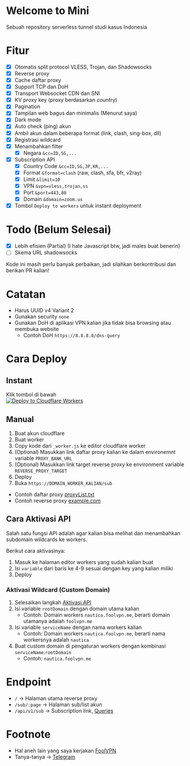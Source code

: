 # Welcome to Mini

Sebuah repository serverless tunnel studi kasus Indonesia

# Fitur

- [x] Otomatis split protocol VLESS, Trojan, dan Shadowsocks
- [x] Reverse proxy
- [x] Cache daftar proxy
- [x] Support TCP dan DoH
- [x] Transport Websocket CDN dan SNI
- [x] KV proxy key (proxy berdasarkan country)
- [x] Pagination
- [x] Tampilan web bagus dan minimalis (Menurut saya)
- [x] Dark mode
- [x] Auto check (ping) akun
- [x] Ambil akun dalam beberapa format (link, clash, sing-box, dll)
- [x] Registrasi wildcard
- [x] Menambahkan filter
  - [x] Negara `&cc=ID,SG,...`
- [x] Subscription API
  - [x] Country Code `&cc=ID,SG,JP,KR,...`
  - [x] Format `&format=clash` (raw, clash, sfa, bfr, v2ray)
  - [x] Limit `&limit=10`
  - [x] VPN `&vpn=vless,trojan,ss`
  - [x] Port `&port=443,80`
  - [x] Domain `&domain=zoom.us`
- [x] Tombol `Deploy to workers` untuk instant deployment

# Todo (Belum Selesai)

- [x] Lebih efisien (Partial) (I hate Javascript btw, jadi males buat benerin)
- [ ] Skema URL shadowsocks

Kode ini masih perlu banyak perbaikan, jadi silahkan berkontribusi dan berikan PR kalian!

# Catatan

- Harus UUID v4 Variant 2
- Gunakan security `none`
- Gunakan DoH di aplikasi VPN kalian jika tidak bisa browsing atau membuka website
  - Contoh DoH `https://8.8.8.8/dns-query`

# Cara Deploy

## Instant

Klik tombol di bawah  
[![Deploy to Cloudflare Workers](https://deploy.workers.cloudflare.com/button)](https://deploy.workers.cloudflare.com/?url=https://github.com/FoolVPN-ID/Nautica)

## Manual

1. Buat akun cloudflare
2. Buat worker
3. Copy kode dari `_worker.js` ke editor cloudflare worker
4. (Optional) Masukkan link daftar proxy kalian ke dalam environemnt variable `PROXY_BANK_URL`
5. (Optional) Masukkan link target reverse proxy ke environment variable `REVERSE_PROXY_TARGET`
6. Deploy
7. Buka `https://DOMAIN_WORKER_KALIAN/sub`

- Contoh daftar proxy [proxyList.txt](https://raw.githubusercontent.com/dickymuliafiqri/Nautica/refs/heads/main/proxyList.txt)
- Contoh reverse proxy [example.com](https://example.com)

## Cara Aktivasi API

Salah satu fungsi API adalah agar kalian bisa melihat dan menambahkan subdomain wildcards ke workers.

Berikut cara aktivasinya:

1. Masuk ke halaman editor workers yang sudah kalian buat
2. Isi `variable` dari baris ke 4-9 sesuai dengan key yang kalian miliki
3. Deploy

### Aktivasi Wildcard (Custom Domain)

1. Selesaikan langkah [Aktivasi API](#cara-aktivasi-api)
2. Isi variable `rootDomain` dengan domain utama kalian
   - Contoh: Domain workers `nautica.foolvpn.me`, berarti domain utamanya adalah `foolvpn.me`
3. Isi variable `serviceName` dengan nama workers kalian
   - Contoh: Domain workers `nautica.foolvpn.me`, berarti nama workersnya adalah `nautica`
4. Buat custom domain di pengaturan workers dengan kombinasi `serviceName`.`rootDomain`
   - Contoh: `nautica.foolvpn.me`

# Endpoint

- `/` -> Halaman utama reverse proxy
- `/sub/:page` -> Halaman sub/list akun
- `/api/v1/sub` -> Subscription link, [Queries](#fitur)

# Footnote

- Hal aneh lain yang saya kerjakan [FoolVPN](https://t.me/foolvpn)
- Tanya-tanya -> [Telegram](https://t.me/d_fordlalatina)
